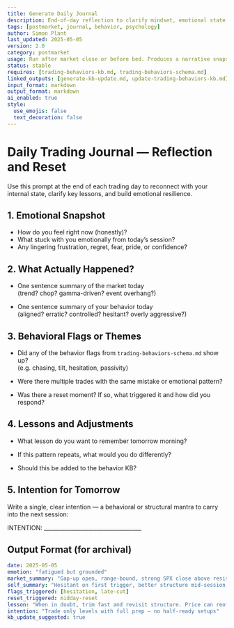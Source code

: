 ```yaml
---
title: Generate Daily Journal  
description: End-of-day reflection to clarify mindset, emotional state, behavioral patterns, and tomorrow's intention  
tags: [postmarket, journal, behavior, psychology]  
author: Simon Plant  
last_updated: 2025-05-05  
version: 2.0  
category: postmarket  
usage: Run after market close or before bed. Produces a narrative snapshot of mindset, emotion, and behavioral themes. Consumes memory of trade flow, emotional highs/lows, and reset signals.  
status: stable  
requires: [trading-behaviors-kb.md, trading-behaviors-schema.md]  
linked_outputs: [generate-kb-update.md, update-trading-behaviors-kb.md]  
input_format: markdown  
output_format: markdown  
ai_enabled: true
style:
  use_emojis: false
  text_decoration: false
---
```


# Daily Trading Journal — Reflection and Reset

Use this prompt at the end of each trading day to reconnect with your internal state, clarify key lessons, and build emotional resilience.

## 1. Emotional Snapshot

- How do you feel right now (honestly)?  
- What stuck with you emotionally from today’s session?  
- Any lingering frustration, regret, fear, pride, or confidence?

## 2. What Actually Happened?

- One sentence summary of the market today  
  (trend? chop? gamma-driven? event overhang?)

- One sentence summary of your behavior today  
  (aligned? erratic? controlled? hesitant? overly aggressive?)

## 3. Behavioral Flags or Themes

- Did any of the behavior flags from `trading-behaviors-schema.md` show up?  
  (e.g. chasing, tilt, hesitation, passivity)

- Were there multiple trades with the same mistake or emotional pattern?

- Was there a reset moment? If so, what triggered it and how did you respond?

## 4. Lessons and Adjustments

- What lesson do you want to remember tomorrow morning?  
- If this pattern repeats, what would you do differently?

- Should this be added to the behavior KB?

## 5. Intention for Tomorrow

Write a single, clear intention — a behavioral or structural mantra to carry into the next session:

INTENTION: ___________________________________

## Output Format (for archival)

```yaml
date: 2025-05-05
emotion: "fatigued but grounded"
market_summary: "Gap-up open, range-bound, strong SPX close above resistance"
self_summary: "Hesitant on first trigger, better structure mid-session, cut size appropriately after miss"
flags_triggered: [hesitation, late-cut]
reset_triggered: midday-reset
lesson: "When in doubt, trim fast and revisit structure. Price can reoffer — you can’t reenter discipline."
intention: "Trade only levels with full prep — no half-ready setups"
kb_update_suggested: true
```